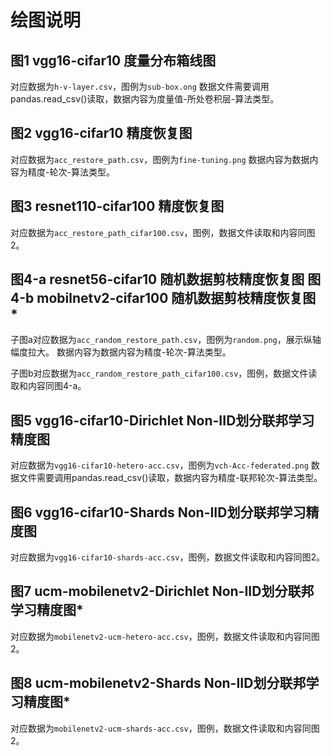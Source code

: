 # 绘图说明
## 图1 vgg16-cifar10 度量分布箱线图
对应数据为`h-v-layer.csv`，图例为`sub-box.ong`
数据文件需要调用pandas.read_csv()读取，数据内容为度量值-所处卷积层-算法类型。

## 图2 vgg16-cifar10 精度恢复图
对应数据为`acc_restore_path.csv`，图例为`fine-tuning.png`
数据内容为数据内容为精度-轮次-算法类型。


## 图3 resnet110-cifar100 精度恢复图
对应数据为`acc_restore_path_cifar100.csv`，图例，数据文件读取和内容同图2。


## 图4-a resnet56-cifar10 随机数据剪枝精度恢复图 图4-b mobilnetv2-cifar100 随机数据剪枝精度恢复图 *
子图a对应数据为`acc_random_restore_path.csv`，图例为`random.png`，展示纵轴幅度拉大。
数据内容为数据内容为精度-轮次-算法类型。

子图b对应数据为`acc_random_restore_path_cifar100.csv`，图例，数据文件读取和内容同图4-a。


## 图5 vgg16-cifar10-Dirichlet Non-IID划分联邦学习精度图
对应数据为`vgg16-cifar10-hetero-acc.csv`，图例为`vch-Acc-federated.png`
数据文件需要调用pandas.read_csv()读取，数据内容为精度-联邦轮次-算法类型。

## 图6 vgg16-cifar10-Shards Non-IID划分联邦学习精度图
对应数据为`vgg16-cifar10-shards-acc.csv`，图例，数据文件读取和内容同图2。

## 图7 ucm-mobilenetv2-Dirichlet Non-IID划分联邦学习精度图*
对应数据为`mobilenetv2-ucm-hetero-acc.csv`，图例，数据文件读取和内容同图2。

## 图8 ucm-mobilenetv2-Shards Non-IID划分联邦学习精度图*
对应数据为`mobilenetv2-ucm-shards-acc.csv`，图例，数据文件读取和内容同图2。

